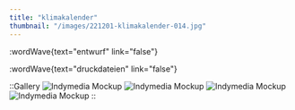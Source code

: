 ```yaml
---
title: "klimakalender"
thumbnail: "/images/221201-klimakalender-014.jpg"
---
```


:wordWave{text="entwurf" link="false"}

:wordWave{text="druckdateien" link="false"}

::Gallery
![Indymedia Mockup](/images/indy-header.png)
![Indymedia Mockup](/images/indy-header.png)
![Indymedia Mockup](/images/231104-anna_geburtstag-012.jpg)
![Indymedia Mockup](/images/indy-header.png)
::